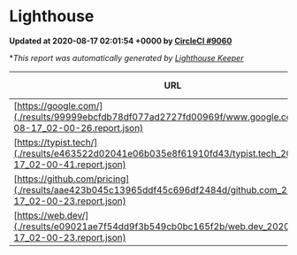 
# Lighthouse

**Updated at 2020-08-17 02:01:54 +0000 by [CircleCI #9060](https://circleci.com/gh/ItinerisLtd/lighthouse-keeper-example/9060)**

**This report was automatically generated by [Lighthouse Keeper](https://github.com/itinerisltd/lighthouse-keeper)*

| URL | Performance | Accessibility | Best Practices | SEO | PWA | Updated At |
| --- | --- | --- | --- | --- | --- | --- |
| [https://google.com/](./results/99999ebcfdb78df077ad2727fd00969f/www.google.com_2020-08-17_02-00-26.report.json) | 0.92 | 0.9 | 0.93 | 0.85 | 0.54 | 2020-08-17T02:00:26.867Z |
| [https://typist.tech/](./results/e463522d02041e06b035e8f61910fd43/typist.tech_2020-08-17_02-00-41.report.json) | 0.86 | 0.92 | 0.93 | 0.99 | 0.57 | 2020-08-17T02:00:41.348Z |
| [https://github.com/pricing](./results/aae423b045c13965ddf45c696df2484d/github.com_2020-08-17_02-00-23.report.json) | 0.76 | 0.96 | 0.93 | 0.92 | 0.54 | 2020-08-17T02:00:23.725Z |
| [https://web.dev/](./results/e09021ae7f54dd9f3b549cb0bc165f2b/web.dev_2020-08-17_02-00-23.report.json) | 0.88 | 1 | 0.93 | 0.99 | 0.96 | 2020-08-17T02:00:23.093Z |
